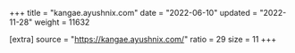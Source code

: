 +++
title = "kangae.ayushnix.com"
date = "2022-06-10"
updated = "2022-11-28"
weight = 11632

[extra]
source = "https://kangae.ayushnix.com/"
ratio = 29
size = 11
+++
